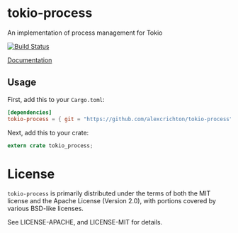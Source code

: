 # tokio-process

An implementation of process management for Tokio

[![Build Status](https://travis-ci.org/alexcrichton/tokio-process.svg?branch=master)](https://travis-ci.org/alexcrichton/tokio-process)

[Documentation](https://alexcrichton.github.io/tokio-process)

## Usage

First, add this to your `Cargo.toml`:

```toml
[dependencies]
tokio-process = { git = "https://github.com/alexcrichton/tokio-process" }
```

Next, add this to your crate:

```rust
extern crate tokio_process;
```

# License

`tokio-process` is primarily distributed under the terms of both the MIT
license and the Apache License (Version 2.0), with portions covered by various
BSD-like licenses.

See LICENSE-APACHE, and LICENSE-MIT for details.


